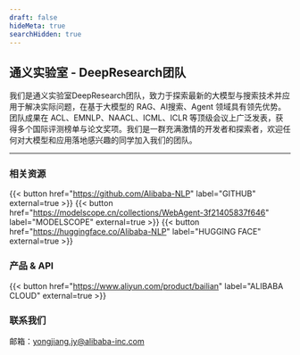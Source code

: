```yaml
---
draft: false
hideMeta: true
searchHidden: true
---
```


## 通义实验室 - DeepResearch团队

我们是通义实验室DeepResearch团队，致力于探索最新的大模型与搜索技术并应用于解决实际问题，在基于大模型的 RAG、AI搜索、Agent 领域具有领先优势。团队成果在 ACL、EMNLP、NAACL、ICML、ICLR 等顶级会议上广泛发表，获得多个国际评测榜单与论文奖项。我们是一群充满激情的开发者和探索者，欢迎任何对大模型和应用落地感兴趣的同学加入我们的团队。

---

### 相关资源

{{< button href="https://github.com/Alibaba-NLP" label="GITHUB" external=true >}}
{{< button href="https://modelscope.cn/collections/WebAgent-3f21405837f646" label="MODELSCOPE" external=true >}}
{{< button href="https://huggingface.co/Alibaba-NLP" label="HUGGING FACE" external=true >}}

### 产品 & API

{{< button href="https://www.aliyun.com/product/bailian" label="ALIBABA CLOUD" external=true >}}

### 联系我们
邮箱：<a href="mailto:yongjiang.jy@alibaba-inc.com">yongjiang.jy@alibaba-inc.com</a>
